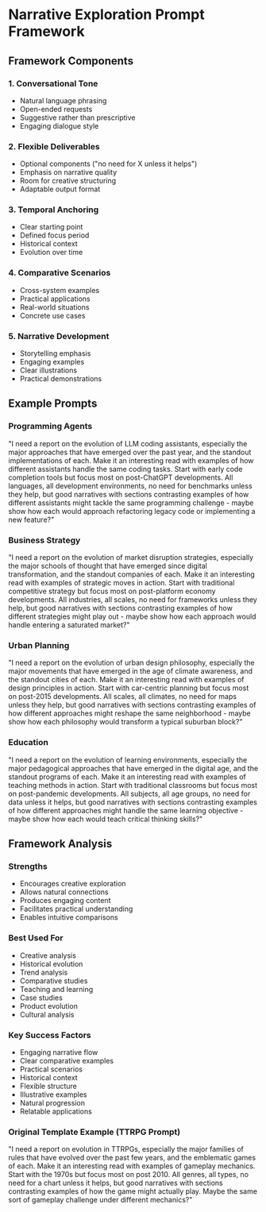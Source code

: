 # Narrative Exploration Prompt Framework

## Framework Components

### 1. Conversational Tone
- Natural language phrasing
- Open-ended requests
- Suggestive rather than prescriptive
- Engaging dialogue style

### 2. Flexible Deliverables
- Optional components ("no need for X unless it helps")
- Emphasis on narrative quality
- Room for creative structuring
- Adaptable output format

### 3. Temporal Anchoring
- Clear starting point
- Defined focus period
- Historical context
- Evolution over time

### 4. Comparative Scenarios
- Cross-system examples
- Practical applications
- Real-world situations
- Concrete use cases

### 5. Narrative Development
- Storytelling emphasis
- Engaging examples
- Clear illustrations
- Practical demonstrations

## Example Prompts

### Programming Agents
"I need a report on the evolution of LLM coding assistants, especially the major approaches that have emerged over the past year, and the standout implementations of each. Make it an interesting read with examples of how different assistants handle the same coding tasks. Start with early code completion tools but focus most on post-ChatGPT developments. All languages, all development environments, no need for benchmarks unless they help, but good narratives with sections contrasting examples of how different assistants might tackle the same programming challenge - maybe show how each would approach refactoring legacy code or implementing a new feature?"

### Business Strategy
"I need a report on the evolution of market disruption strategies, especially the major schools of thought that have emerged since digital transformation, and the standout companies of each. Make it an interesting read with examples of strategic moves in action. Start with traditional competitive strategy but focus most on post-platform economy developments. All industries, all scales, no need for frameworks unless they help, but good narratives with sections contrasting examples of how different strategies might play out - maybe show how each approach would handle entering a saturated market?"

### Urban Planning
"I need a report on the evolution of urban design philosophy, especially the major movements that have emerged in the age of climate awareness, and the standout cities of each. Make it an interesting read with examples of design principles in action. Start with car-centric planning but focus most on post-2015 developments. All scales, all climates, no need for maps unless they help, but good narratives with sections contrasting examples of how different approaches might reshape the same neighborhood - maybe show how each philosophy would transform a typical suburban block?"

### Education
"I need a report on the evolution of learning environments, especially the major pedagogical approaches that have emerged in the digital age, and the standout programs of each. Make it an interesting read with examples of teaching methods in action. Start with traditional classrooms but focus most on post-pandemic developments. All subjects, all age groups, no need for data unless it helps, but good narratives with sections contrasting examples of how different approaches might handle the same learning objective - maybe show how each would teach critical thinking skills?"

## Framework Analysis

### Strengths
- Encourages creative exploration
- Allows natural connections
- Produces engaging content
- Facilitates practical understanding
- Enables intuitive comparisons

### Best Used For
- Creative analysis
- Historical evolution
- Trend analysis
- Comparative studies
- Teaching and learning
- Case studies
- Product evolution
- Cultural analysis

### Key Success Factors
- Engaging narrative flow
- Clear comparative examples
- Practical scenarios
- Historical context
- Flexible structure
- Illustrative examples
- Natural progression
- Relatable applications

### Original Template Example (TTRPG Prompt)
"I need a report on evolution in TTRPGs, especially the major families of rules that have evolved over the past few years, and the emblematic games of each. Make it an interesting read with examples of gameplay mechanics. Start with the 1970s but focus most on post 2010. All genres, all types, no need for a chart unless it helps, but good narratives with sections contrasting examples of how the game might actually play. Maybe the same sort of gameplay challenge under different mechanics?"